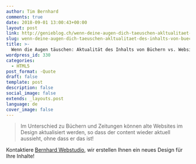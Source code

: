 ```yaml
---
author: Tim Bernhard
comments: true
date: 2018-09-01 13:00:43+00:00
layout: post
link: http://genieblog.ch/wenn-deine-augen-dich-taeuschen-akltualitaet-des-inhalts-von-buechern-vs-content-von-websiten/
slug: wenn-deine-augen-dich-taeuschen-akltualitaet-des-inhalts-von-buechern-vs-content-von-websiten
title: >-
  Wenn die Augen täuschen: Aktualität des Inhalts von Büchern vs. Websiten
wordpress_id: 330
categories:
  - HTML5
post_format: -Quote
draft: false
template: post
description: false
social_image: false
extends: _layouts.post
language: de
cover_image: false
---
```


<blockquote>Im Unterschied zu Büchern und Zeitungen können alte Websites im Design aktualisiert werden, so dass der content wieder aktuell aussieht, ohne dass er das ist!</blockquote>

Kontaktiere [Bernhard Webstudio](https://bernhard-webstudio.ch), wir erstellen Ihnen ein neues Design für Ihre Inhalte!

